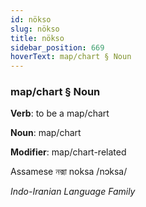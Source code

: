 ```yaml
---
id: nökso
slug: nökso
title: nökso
sidebar_position: 669
hoverText: map/chart § Noun
---
```


### map/chart § Noun

**Verb**: to be a map/chart

**Noun**: map/chart

**Modifier**: map/chart-related

Assamese নক্সা noksa /nɔksa/

*Indo-Iranian Language Family*